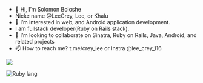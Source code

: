 - 👋 Hi, I’m Solomon Boloshe
- Nicke name @LeeCrey, Lee, or Khalu
- 👀 I’m interested in web, and Android application development.
- I am fullstack developer(Ruby on Rails stack).
- 💞️ I’m looking to collaborate on Sinatra, Ruby on Rails, Java, Android, and related projects
- 📫 How to reach me? t.me/crey_lee or Instra @lee_crey_116


![](https://komarev.com/ghpvc/?username=LeeCrey)


![Ruby lang](https://cdn.icon-icons.com/icons2/2699/PNG/512/ruby_lang_horizontal_logo_icon_168854.png)


<!---
LeeCrey/LeeCrey is a ✨ special ✨ repository because its `README.md` (this file) appears on your GitHub profile.
You can click the Preview link to take a look at your changes.
--->
